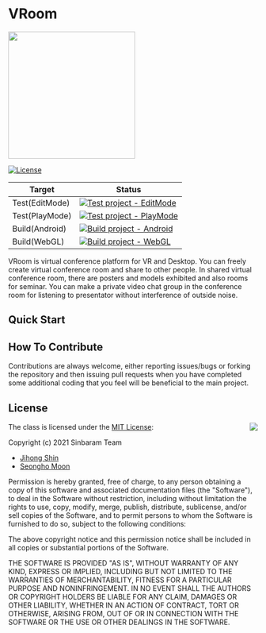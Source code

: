 # VRoom

<img src="https://www.pusan.ac.kr/_contents/kor/_Img/07Intro/ui07.jpg" width=256 height=256 />

[![License](https://img.shields.io/badge/Licence-MIT-blue.svg)](./LICENSE)

|     Target     |   Status  |
|----------------|-----------|
| Test(EditMode) |[![Test project - EditMode](https://github.com/Snowapril/VRoom/actions/workflows/test-editmode.yml/badge.svg?branch=main)](https://github.com/Snowapril/VRoom/actions/workflows/test-editmode.yml)|
| Test(PlayMode) |[![Test project - PlayMode](https://github.com/Snowapril/VRoom/actions/workflows/test-playmode.yml/badge.svg?branch=main)](https://github.com/Snowapril/VRoom/actions/workflows/test-playmode.yml)|
| Build(Android) |[![Build project - Android](https://github.com/Snowapril/VRoom/actions/workflows/build-android.yml/badge.svg?branch=main)](https://github.com/Snowapril/VRoom/actions/workflows/build-android.yml)|
| Build(WebGL)   |[![Build project - WebGL](https://github.com/Snowapril/VRoom/actions/workflows/build-webgl.yml/badge.svg?branch=main)](https://github.com/Snowapril/VRoom/actions/workflows/build-webgl.yml)|

VRoom is virtual conference platform for VR and Desktop. 
You can freely create virtual conference room and share to other people.
In shared virtual conference room, there are posters and models exhibited and also rooms for seminar.
You can make a private video chat group in the conference room for listening to presentator without interference of outside noise.

## Quick Start

## How To Contribute

Contributions are always welcome, either reporting issues/bugs or forking the repository and then issuing pull requests when you have completed some additional coding that you feel will be beneficial to the main project.

## License

<img align="right" src="http://opensource.org/trademarks/opensource/OSI-Approved-License-100x137.png">

The class is licensed under the [MIT License](http://opensource.org/licenses/MIT):

Copyright (c) 2021 Sinbaram Team

  * [Jihong Shin](https://github.com/snowapril)
  * [Seongho Moon](https://github.com/lusianm)

Permission is hereby granted, free of charge, to any person obtaining a copy of this software and associated documentation files (the "Software"), to deal in the Software without restriction, including without limitation the rights to use, copy, modify, merge, publish, distribute, sublicense, and/or sell copies of the Software, and to permit persons to whom the Software is furnished to do so, subject to the following conditions:

The above copyright notice and this permission notice shall be included in all copies or substantial portions of the Software.

THE SOFTWARE IS PROVIDED "AS IS", WITHOUT WARRANTY OF ANY KIND, EXPRESS OR IMPLIED, INCLUDING BUT NOT LIMITED TO THE WARRANTIES OF MERCHANTABILITY, FITNESS FOR A PARTICULAR PURPOSE AND NONINFRINGEMENT. IN NO EVENT SHALL THE AUTHORS OR COPYRIGHT HOLDERS BE LIABLE FOR ANY CLAIM, DAMAGES OR OTHER LIABILITY, WHETHER IN AN ACTION OF CONTRACT, TORT OR OTHERWISE, ARISING FROM, OUT OF OR IN CONNECTION WITH THE SOFTWARE OR THE USE OR OTHER DEALINGS IN THE SOFTWARE.
